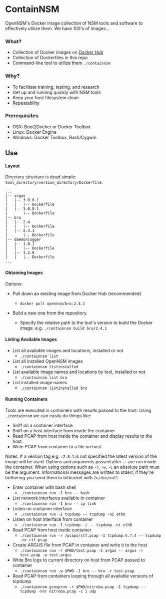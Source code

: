 # ContainNSM
OpenNSM's Docker image collection of NSM tools and software to effectively utilize them. We have 100's of images...

### What?
* Collection of Docker images on [Docker Hub](https://hub.docker.com/u/opennsm/)
* Collection of Dockerfiles in this repo
* Command-line tool to utilize them `./containnsm`

### Why?
* To facilitate training, testing, and research
* Get up and running quickly with NSM tools
* Keep your host filesystem clean
* Repeatability

### Prerequisites

* OSX: Boot2Docker or Docker Toolbox
* Linux: Docker Engine
* Windows: Docker Toolbox, Bash/Cygwin

## Use

#### Layout
Directory structure is dead simple: `tool_directory/version_directory/Dockerfile`.

```
...
|-- argus
|   |-- 3.0.6.1
|   |   |-- Dockerfile
|   |-- 3.0.8.1
|       |-- Dockerfile
|-- bro
|   |-- 2.4
|   |   |-- Dockerfile
|   |-- 2.4.1
|       |-- Dockerfile
|-- daemonlogger
|   |-- 1.0.1
|   |   |-- Dockerfile
|   |-- 1.2.0
|   |   |-- Dockerfile
...
```

#### Obtaining Images

Options:

* Pull down an existing image from Docker Hub (recommended)
  * `docker pull opennsm/bro:2.4.1`

* Build a new one from the repository.

  * Specify the relative path to the tool's version to build the Docker image.
    e.g. `./containnsm build bro/2.4.1`

#### Listing Available Images

* List all available images and locations, installed or not
  * `./containnsm list`
* List all installed OpenNSM images
  * `./containnsm listinstalled`
* List available image names and locations by tool, installed or not
  * `./containnsm list bro`
* List installed image names
  * `./containnsm listinstalled bro`

#### Running Containers

Tools are executed in containers with results passed to the host.
Using `./containnsm` we can easily do things like:

* Sniff on a container interface 
* Sniff on a host interface from inside the container
* Read PCAP from host inside the container and display results to the host.
* Write PCAP from container to a file on host

Notes: If a version tag e.g. `:2.8.1` is not specified the latest version of the image
will be used.
Options and arguments passed after `--` are run inside the container.
When using options such as `-r`, `-w`, `-C` an absolute path must be the
argument. Informational messages are written to stderr, if they're bothering you
send them to bitbucket with `2>/dev/null` 

* Enter container with bash shell
  * `./containnsm run -I bro -- bash`
* List network interfaces available in container
  * `./containnsm run -I bro -- ip link`
* Listen on container interface
  * `./containnsm run -I tcpdump -- tcpdump -ni eth0`
* Listen on host interface from container
  * `./containnsm run -I tcpdump -i -- tcpdump -ni eth0`
* Read PCAP from host inside container  
  * `./containnsm run -r /pcaps/ctf.pcap -I tcpdump:4.7.4 -- tcpdump -nr ctf.pcap`
* Create ARGUS file from PCAP in container and write it to the host 
  * `./containnsm run -r $PWD/test.pcap -I argus -- argus -r test.pcap -w test.argus`
* Write Bro logs to current directory on host from PCAP passed to container
  * `./containnsm run -w $PWD -I bro -- bro -r test.pcap`
* Read PCAP from containers looping through all available versions of tcpdump
  * `./containnsm grouprun -r $PWD/nitroba.pcap -I tcpdump -- tcpdump -nnr nitroba.pcap -c 1 udp`

